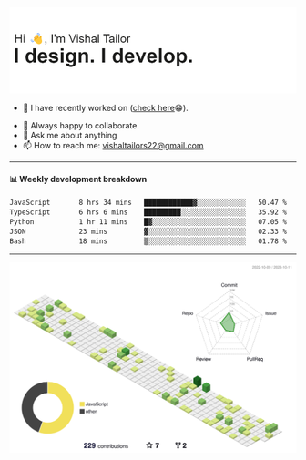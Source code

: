 ![Hi, I'm Vishal Tailor. I design. I develop.](https://github.com/vishaltailors/vishaltailors/blob/main/header.png?raw=true)

- 🔭 I have recently worked on ([check here](https://vishaltailor.com)😁).
<!-- - 🎦 Currently watching: JavaScript: The Hard Parts By Will Sentance. -->
- 👯 Always happy to collaborate.
- 💬 Ask me about anything
- 📫 How to reach me: <a href="mailto:vishaltailors22@gmail.com">vishaltailors22@gmail.com</a>

<hr /> 
<h4>📊 Weekly development breakdown</h4>
<!--START_SECTION:waka-->

```txt
JavaScript       8 hrs 34 mins   ████████████▓░░░░░░░░░░░░   50.47 %
TypeScript       6 hrs 6 mins    █████████░░░░░░░░░░░░░░░░   35.92 %
Python           1 hr 11 mins    █▓░░░░░░░░░░░░░░░░░░░░░░░   07.05 %
JSON             23 mins         ▓░░░░░░░░░░░░░░░░░░░░░░░░   02.33 %
Bash             18 mins         ▒░░░░░░░░░░░░░░░░░░░░░░░░   01.78 %
```

<!--END_SECTION:waka-->
<hr /> 

![](./profile-3d-contrib/profile-green-animate.svg)
